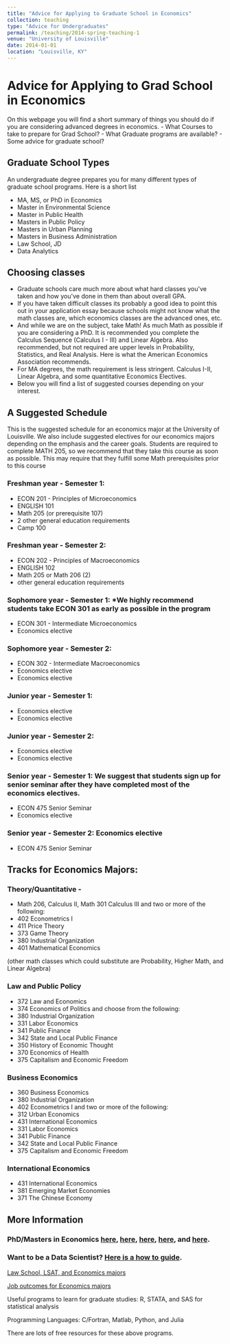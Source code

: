 ```yaml
---
title: "Advice for Applying to Graduate School in Economics"
collection: teaching
type: "Advice for Undergraduates"
permalink: /teaching/2014-spring-teaching-1
venue: "University of Louisville"
date: 2014-01-01
location: "Louisville, KY"
---
```


# Advice for Applying to Grad School in Economics

On this webpage you will find a short summary of things you should do if you are considering advanced degrees in economics. - What Courses to take to prepare for Grad School? - What Graduate programs are available? - Some advice for graduate school?

## Graduate School Types
An undergraduate degree prepares you for many different types of graduate school programs.
Here is a short list
- MA, MS, or PhD in Economics
- Master in Environmental Science
- Master in Public Health
- Masters in Public Policy
- Masters in Urban Planning
- Masters in Business Administration
- Law School, JD
- Data Analytics

## Choosing classes
- Graduate schools care much more about what hard classes you've taken and how you've done in them than about overall GPA.
- If you have taken difficult classes its probably a good idea to point this out in your application essay because schools might not know what the math classes are, which economics classes are the advanced ones, etc.
- And while we are on the subject, take Math! As much Math as possible if you are considering a PhD. It is recommended you complete the Calculus Sequence (Calculus I - III) and Linear Algebra. Also recommended, but not required are upper levels in Probability, Statistics, and Real Analysis. Here is what the American Economics Association recommends.
- For MA degrees, the math requirement is less stringent. Calculus I-II, Linear Algebra, and some quantitative Economics Electives.
- Below you will find a list of suggested courses depending on your interest.

## A Suggested Schedule
This is the suggested schedule for an economics major at the University of Louisville. We also include suggested electives for our economics majors depending on the emphasis and the career goals. Students are required to complete MATH 205, so we recommend that they take this course as soon as possible. This may require that they fulfill some Math prerequisites prior to this course

### Freshman year - Semester 1:
- ECON 201 - Principles of Microeconomics
- ENGLISH 101
- Math 205 (or prerequisite 107)
- 2 other general education requirements
- Camp 100
### Freshman year - Semester 2:
- ECON 202 - Principles of Macroeconomics
- ENGLISH 102
- Math 205 or Math 206 (2)
- other general education requirements

### Sophomore year - Semester 1: *We highly recommend students take ECON 301 as early as possible in the program
- ECON 301 - Intermediate Microeconomics
- Economics elective
### Sophomore year - Semester 2:
- ECON 302 - Intermediate Macroeconomics
- Economics elective
- Economics elective
### Junior year - Semester 1:
- Economics elective
- Economics elective
### Junior year - Semester 2:
- Economics elective
- Economics elective
### Senior year - Semester 1: We suggest that students sign up for senior seminar after they have completed most of the economics electives.
-	ECON 475 Senior Seminar
-	Economics elective
### Senior year - Semester 2: Economics elective
- ECON 475 Senior Seminar

## Tracks for Economics Majors:
### Theory/Quantitative -
- Math 206, Calculus II, Math 301 Calculus III and two or more of the following:
- 402         Econometrics I
- 411         Price Theory
- 373         Game Theory
- 380         Industrial Organization
- 401         Mathematical Economics

(other math classes which could substitute are Probability, Higher Math, and Linear Algebra)

### Law and Public Policy
- 372         Law and Economics
- 374         Economics of Politics
and choose from the following:
- 380         Industrial Organization
- 331         Labor Economics
- 341         Public Finance
- 342         State and Local Public Finance
- 350         History of Economic Thought
- 370         Economics of Health
- 375         Capitalism and Economic Freedom

### Business Economics
- 360         Business Economics
- 380         Industrial Organization
- 402         Econometrics I
and two or more of the following:
- 312         Urban Economics
- 431         International Economics
- 331         Labor Economics
- 341         Public Finance
- 342         State and Local Public Finance
- 375         Capitalism and Economic Freedom

### International Economics
- 431         International Economics
- 381         Emerging Market Economies
- 371         The Chinese Economy

## More Information

### PhD/Masters in Economics [here](http://qz.com/116081/the-complete-guide-to-getting-into-an-economics-phd-program/), [here](http://faculty.smu.edu/tsalmon/GradSchool.pdf), [here](http://chrisblattman.com/2008/03/01/which-is-for-you-mpa-mpaid-or-phd/), [here](http://econ.williams.edu/students/grad-school-preparation), and [here](http://kuznets.fas.harvard.edu/~athey/gradadv.html).
### Want to be a Data Scientist? [Here is a how to guide](http://www.quora.com/How-do-I-become-a-data-scientist).

[Law School, LSAT, and Economics majors](https://www.reuters.com/legal/legalindustry/college-students-with-these-majors-crush-lsat-end-logic-games-may-change-that-2024-06-04/)

[Job outcomes for Economics majors](http://sa.gcsu.edu/students/econreward.pdf)

Useful programs to learn for graduate studies: R, STATA, and SAS for statistical analysis

Programming Languages: C/Fortran, Matlab, Python, and Julia

There are lots of free resources for these above programs.
